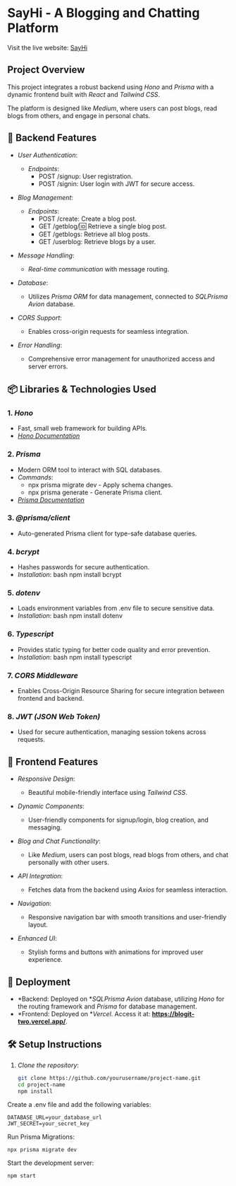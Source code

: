 # SayHi - A Blogging and Chatting Platform

Visit the live website: [SayHi](https://say-hi-kohl.vercel.app/)

## Project Overview

This project integrates a robust backend using *Hono* and *Prisma* with a dynamic frontend built with *React* and *Tailwind CSS*.

The platform is designed like *Medium*, where users can post blogs, read blogs from others, and engage in personal chats.

## 🌟 Backend Features

- *User Authentication*:
  - *Endpoints*: 
    - POST /signup: User registration.
    - POST /signin: User login with JWT for secure access.

- *Blog Management*:
  - *Endpoints*: 
    - POST /create: Create a blog post.
    - GET /getblog/:id: Retrieve a single blog post.
    - GET /getblogs: Retrieve all blog posts.
    - GET /userblog: Retrieve blogs by a user.

- *Message Handling*: 
  - *Real-time communication* with message routing.

- *Database*: 
  - Utilizes *Prisma ORM* for data management, connected to *SQLPrisma Avion* database.

- *CORS Support*: 
  - Enables cross-origin requests for seamless integration.

- *Error Handling*: 
  - Comprehensive error management for unauthorized access and server errors.

## 📦 Libraries & Technologies Used

### 1. *Hono*
   - Fast, small web framework for building APIs.
   - *[Hono Documentation](https://hono.dev/)*

### 2. *Prisma*
   - Modern ORM tool to interact with SQL databases.
   - *Commands*:
     - npx prisma migrate dev - Apply schema changes.
     - npx prisma generate - Generate Prisma client.
   - *[Prisma Documentation](https://www.prisma.io/docs/)*

### 3. *@prisma/client*
   - Auto-generated Prisma client for type-safe database queries.

### 4. *bcrypt*
   - Hashes passwords for secure authentication.
   - *Installation*:
     bash
     npm install bcrypt
     

### 5. *dotenv*
   - Loads environment variables from .env file to secure sensitive data.
   - *Installation*:
     bash
     npm install dotenv
     

### 6. *Typescript*
   - Provides static typing for better code quality and error prevention.
   - *Installation*:
     bash
     npm install typescript
     

### 7. *CORS Middleware*
   - Enables Cross-Origin Resource Sharing for secure integration between frontend and backend.

### 8. *JWT (JSON Web Token)*
   - Used for secure authentication, managing session tokens across requests.

## 🎨 Frontend Features

- *Responsive Design*:
  - Beautiful mobile-friendly interface using *Tailwind CSS*.

- *Dynamic Components*:
  - User-friendly components for signup/login, blog creation, and messaging.

- *Blog and Chat Functionality*:
  - Like *Medium*, users can post blogs, read blogs from others, and chat personally with other users.

- *API Integration*:
  - Fetches data from the backend using *Axios* for seamless interaction.

- *Navigation*:
  - Responsive navigation bar with smooth transitions and user-friendly layout.

- *Enhanced UI*:
  - Stylish forms and buttons with animations for improved user experience.

## 🚀 Deployment

- *Backend: Deployed on **SQLPrisma Avion* database, utilizing *Hono* for the routing framework and *Prisma* for database management.
- *Frontend: Deployed on **Vercel*. Access it at: **https://blogit-two.vercel.app/**.

## 🛠 Setup Instructions

1. *Clone the repository*:
   ```bash
   git clone https://github.com/yourusername/project-name.git
   cd project-name
   npm install
  Create a .env file and add the following variables:
  
    DATABASE_URL=your_database_url
    JWT_SECRET=your_secret_key
  Run Prisma Migrations:
  
    npx prisma migrate dev

  Start the development server:

    npm start
